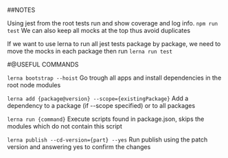##NOTES

Using jest from the root tests run and show coverage and log info.
`npm run test`
We can also keep all mocks at the top thus avoid duplicates


If we want to use lerna to run all jest tests package by package, we need to move the mocks in each package then run
`lerna run test`


#@USEFUL COMMANDS

`lerna bootstrap --hoist`
Go trough all apps and install dependencies in the root node modules

`lerna add {package@version} --scope={existingPackage}` 
Add a dependency to a package (if --scope specified) or to all packages

`lerna run {command}`
Execute scripts found in package.json, skips the modules which do not contain this script

`lerna publish --cd-version={part} --yes`
Run publish using the patch version and answering yes to confirm the changes